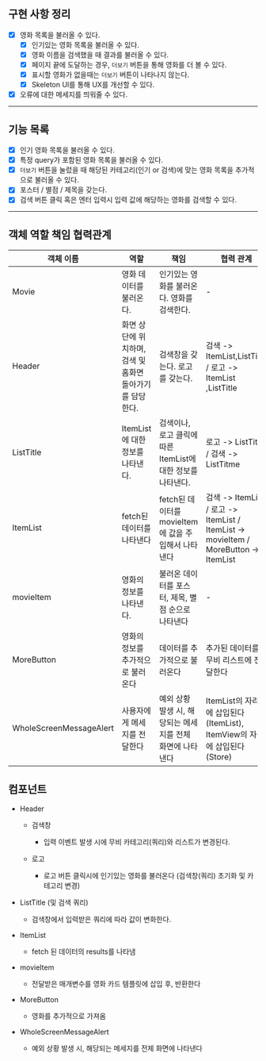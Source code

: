 ## 구현 사항 정리

- [x] 영화 목록을 불러올 수 있다.
  - [x] 인기있는 영화 목록을 불러올 수 있다.
  - [x] 영화 이름을 검색했을 때 결과를 불러올 수 있다.
  - [x] 페이지 끝에 도달하는 경우, `더보기` 버튼을 통해 영화를 더 볼 수 있다.
  - [x] 표시할 영화가 없을때는 `더보기` 버튼이 나타나지 않는다.
  - [x] Skeleton UI를 통해 UX를 개선할 수 있다.
- [x] 오류에 대한 메세지를 띄워줄 수 있다.

---

## 기능 목록

- [x] 인기 영화 목록을 불러올 수 있다.
- [x] 특정 query가 포함된 영화 목록을 불러올 수 있다.
- [x] `더보기` 버튼을 눌렀을 때 해당된 카테고리(인기 or 검색)에 맞는 영화 목록을 추가적으로 불러올
      수 있다.
- [x] 포스터 / 별점 / 제목을 갖는다.
- [x] 검색 버튼 클릭 혹은 엔터 입력시 입력 값에 해당하는 영화를 검색할 수 있다.

---

## 객체 역할 책임 협력관계

| 객체 이름               | 역할                                                      | 책임                                                        | 협력 관계                                                                            |
| ----------------------- | --------------------------------------------------------- | ----------------------------------------------------------- | ------------------------------------------------------------------------------------ |
| Movie                   | 영화 데이터를 불러온다.                                   | 인기있는 영화를 불러온다. 영화를 검색한다.                  | -                                                                                    |
| Header                  | 화면 상단에 위치하며, 검색 및 홈화면 돌아가기를 담당한다. | 검색창을 갖는다. 로고를 갖는다.                             | 검색 -> ItemList,ListTitle / 로고 -> ItemList ,ListTitle                             |
| ListTitle               | ItemList에 대한 정보를 나타낸다.                          | 검색이나, 로고 클릭에 따른 ItemList에 대한 정보를 나타낸다. | 로고 -> ListTitle / 검색 -> ListTitme                                                |
| ItemList                | fetch된 데이터를 나타낸다                                 | fetch된 데이터를 movieItem에 값을 주입해서 나타낸다         | 검색 -> ItemList / 로고 -> ItemList / ItemList -> movieItem / MoreButton -> ItemList |
| movieItem               | 영화의 정보를 나타낸다.                                   | 불러온 데이터를 포스터, 제목, 별점 순으로 나타낸다          | -                                                                                    |
| MoreButton              | 영화의 정보를 추가적으로 불러온다                         | 데이터를 추가적으로 불러온다                                | 추가된 데이터를 무비 리스트에 전달한다                                               |
| WholeScreenMessageAlert | 사용자에게 메세지를 전달한다                              | 예외 상황 발생 시, 해당되는 메세지를 전체 화면에 나타낸다   | ItemList의 자리에 삽입된다(ItemList), ItemView의 자리에 삽입된다(Store)              |

## 컴포넌트

- Header

  - 검색창

    - 입력 이벤트 발생 시에 무비 카테고리(쿼리)와 리스트가 변경된다.

  - 로고
    - 로고 버튼 클릭시에 인기있는 영화를 불러온다 (검색창(쿼리) 초기화 및 카테고리 변경)

- ListTitle (및 검색 쿼리)

  - 검색창에서 입력받은 쿼리에 따라 값이 변화한다.

- ItemList

  - fetch 된 데이터의 results를 나타냄

- movieItem

  - 전달받은 매개변수를 영화 카드 템플릿에 삽입 후, 반환한다

- MoreButton

  - 영화를 추가적으로 가져옴

- WholeScreenMessageAlert
  - 예외 상황 발생 시, 해당되는 메세지를 전체 화면에 나타낸다

